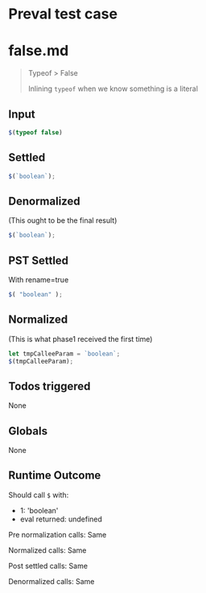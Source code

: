# Preval test case

# false.md

> Typeof > False
>
> Inlining `typeof` when we know something is a literal

## Input

`````js filename=intro
$(typeof false)
`````


## Settled


`````js filename=intro
$(`boolean`);
`````


## Denormalized
(This ought to be the final result)

`````js filename=intro
$(`boolean`);
`````


## PST Settled
With rename=true

`````js filename=intro
$( "boolean" );
`````


## Normalized
(This is what phase1 received the first time)

`````js filename=intro
let tmpCalleeParam = `boolean`;
$(tmpCalleeParam);
`````


## Todos triggered


None


## Globals


None


## Runtime Outcome


Should call `$` with:
 - 1: 'boolean'
 - eval returned: undefined

Pre normalization calls: Same

Normalized calls: Same

Post settled calls: Same

Denormalized calls: Same
